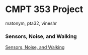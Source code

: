 # CMPT 353 Project

matonym, pta32, vineshr

### Sensors, Noise, and Walking

[Sensors, Noise, and Walking](https://coursys.sfu.ca/2021fa-cmpt-353-d1/pages/ProjectWalking)

